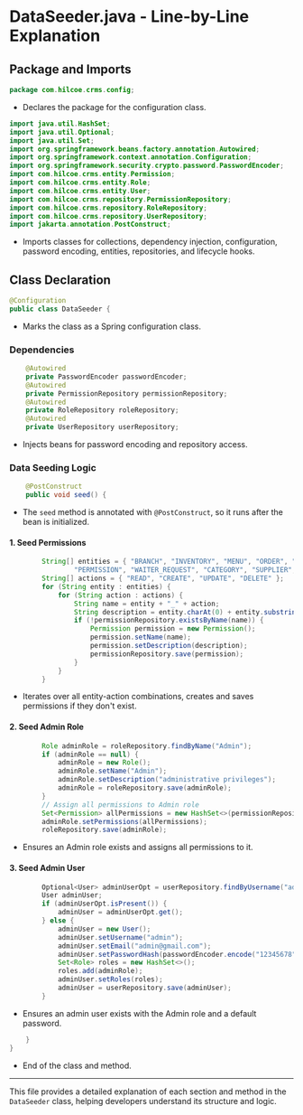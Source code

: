 # DataSeeder.java - Line-by-Line Explanation

## Package and Imports
```java
package com.hilcoe.crms.config;
```
- Declares the package for the configuration class.

```java
import java.util.HashSet;
import java.util.Optional;
import java.util.Set;
import org.springframework.beans.factory.annotation.Autowired;
import org.springframework.context.annotation.Configuration;
import org.springframework.security.crypto.password.PasswordEncoder;
import com.hilcoe.crms.entity.Permission;
import com.hilcoe.crms.entity.Role;
import com.hilcoe.crms.entity.User;
import com.hilcoe.crms.repository.PermissionRepository;
import com.hilcoe.crms.repository.RoleRepository;
import com.hilcoe.crms.repository.UserRepository;
import jakarta.annotation.PostConstruct;
```
- Imports classes for collections, dependency injection, configuration, password encoding, entities, repositories, and lifecycle hooks.

## Class Declaration
```java
@Configuration
public class DataSeeder {
```
- Marks the class as a Spring configuration class.

### Dependencies
```java
    @Autowired
    private PasswordEncoder passwordEncoder;
    @Autowired
    private PermissionRepository permissionRepository;
    @Autowired
    private RoleRepository roleRepository;
    @Autowired
    private UserRepository userRepository;
```
- Injects beans for password encoding and repository access.

### Data Seeding Logic
```java
    @PostConstruct
    public void seed() {
```
- The `seed` method is annotated with `@PostConstruct`, so it runs after the bean is initialized.

#### 1. Seed Permissions
```java
        String[] entities = { "BRANCH", "INVENTORY", "MENU", "ORDER", "RESERVATION", "STAFF", "USER", "ROLE",
                "PERMISSION", "WAITER_REQUEST", "CATEGORY", "SUPPLIER", "SHIFT", "AUDIT_LOG", "TABLE", "CUSTOMER" };
        String[] actions = { "READ", "CREATE", "UPDATE", "DELETE" };
        for (String entity : entities) {
            for (String action : actions) {
                String name = entity + "_" + action;
                String description = entity.charAt(0) + entity.substring(1).toLowerCase() + " " + action.toLowerCase();
                if (!permissionRepository.existsByName(name)) {
                    Permission permission = new Permission();
                    permission.setName(name);
                    permission.setDescription(description);
                    permissionRepository.save(permission);
                }
            }
        }
```
- Iterates over all entity-action combinations, creates and saves permissions if they don't exist.

#### 2. Seed Admin Role
```java
        Role adminRole = roleRepository.findByName("Admin");
        if (adminRole == null) {
            adminRole = new Role();
            adminRole.setName("Admin");
            adminRole.setDescription("administrative privileges");
            adminRole = roleRepository.save(adminRole);
        }
        // Assign all permissions to Admin role
        Set<Permission> allPermissions = new HashSet<>(permissionRepository.findAll());
        adminRole.setPermissions(allPermissions);
        roleRepository.save(adminRole);
```
- Ensures an Admin role exists and assigns all permissions to it.

#### 3. Seed Admin User
```java
        Optional<User> adminUserOpt = userRepository.findByUsername("admin");
        User adminUser;
        if (adminUserOpt.isPresent()) {
            adminUser = adminUserOpt.get();
        } else {
            adminUser = new User();
            adminUser.setUsername("admin");
            adminUser.setEmail("admin@gmail.com");
            adminUser.setPasswordHash(passwordEncoder.encode("12345678"));
            Set<Role> roles = new HashSet<>();
            roles.add(adminRole);
            adminUser.setRoles(roles);
            adminUser = userRepository.save(adminUser);
        }
```
- Ensures an admin user exists with the Admin role and a default password.

```java
    }
}
```
- End of the class and method.

---

This file provides a detailed explanation of each section and method in the `DataSeeder` class, helping developers understand its structure and logic.
